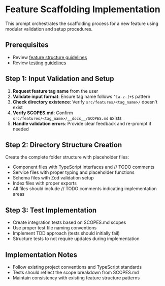 # Feature Scaffolding Implementation

This prompt orchestrates the scaffolding process for a new feature using modular validation and setup procedures.

## Prerequisites

- Review [feature structure guidelines](../feature-structure.md)
- Review [testing guidelines](../testing.md)

## Step 1: Input Validation and Setup

1. **Request feature tag name** from the user
2. **Validate input format**: Ensure tag name follows `^[a-z-]+$` pattern
3. **Check directory existence**: Verify `src/features/<tag_name>/` doesn't exist
4. **Verify SCOPES.md**: Confirm `src/features/<tag_name>/__docs__/SCOPES.md` exists
5. **Handle validation errors**: Provide clear feedback and re-prompt if needed

## Step 2: Directory Structure Creation

Create the complete folder structure with placeholder files:
- Component files with TypeScript interfaces and // TODO comments
- Service files with proper typing and placeholder functions
- Schema files with Zod validation setup
- Index files with proper exports
- All files should include // TODO comments indicating implementation areas

## Step 3: Test Implementation

- Create integration tests based on SCOPES.md scopes
- Use proper test file naming conventions
- Implement TDD approach (tests should initially fail)
- Structure tests to not require updates during implementation

## Implementation Notes

- Follow existing project conventions and TypeScript standards
- Tests should reflect the scope breakdown from SCOPES.md
- Maintain consistency with existing feature structure patterns
